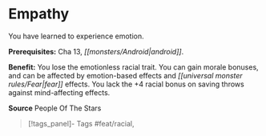 ﻿---
cssclass: [feats]

---
# Empathy

You have learned to experience emotion.

**Prerequisites:** Cha 13, _[[monsters/Android|android]]_.

**Benefit:** You lose the emotionless racial trait. You can gain morale bonuses, and can be affected by emotion-based effects and _[[universal monster rules/Fear|fear]]_ effects. You lack the +4 racial bonus on saving throws against mind-affecting effects.

**Source** People Of The Stars
>[!tags_panel]- Tags
> #feat/racial, 